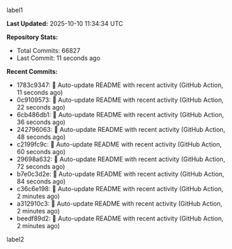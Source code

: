
label1 
<!-- ACTIVITY_START -->
**Last Updated:** 2025-10-10 11:34:34 UTC

**Repository Stats:**
- Total Commits: 66827
- Last Commit: 11 seconds ago

**Recent Commits:**
- 1783c9347: 🤖 Auto-update README with recent activity (GitHub Action, 11 seconds ago)
- 0c9109573: 🤖 Auto-update README with recent activity (GitHub Action, 22 seconds ago)
- 6cb486db1: 🤖 Auto-update README with recent activity (GitHub Action, 36 seconds ago)
- 242796063: 🤖 Auto-update README with recent activity (GitHub Action, 48 seconds ago)
- c2199fc9c: 🤖 Auto-update README with recent activity (GitHub Action, 60 seconds ago)
- 29698a632: 🤖 Auto-update README with recent activity (GitHub Action, 72 seconds ago)
- b7e0c3d2e: 🤖 Auto-update README with recent activity (GitHub Action, 84 seconds ago)
- c36c6e198: 🤖 Auto-update README with recent activity (GitHub Action, 2 minutes ago)
- a312910c3: 🤖 Auto-update README with recent activity (GitHub Action, 2 minutes ago)
- beedf89d2: 🤖 Auto-update README with recent activity (GitHub Action, 2 minutes ago)
<!-- ACTIVITY_END -->

label2
